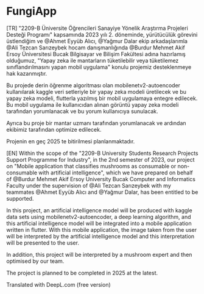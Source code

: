# FungiApp
[TR] 
"2209-B Üniversite Öğrencileri Sanayiye Yönelik Araştırma Projeleri Desteği Programı" kapsamında 2023 yılı 2. döneminde, yürütücülük görevini üstlendiğim ve @Ahmet Eyyüb Alıcı, @Yağmur Dalar ekip arkadaşlarımla @Ali Tezcan Sarızeybek hocam danışmanlığında @Burdur Mehmet Akif Ersoy Üniversitesi Bucak Bilgisayar ve Bilişim Fakültesi adına hazırlamış olduğumuz, "Yapay zeka ile mantarların tüketilebilir veya tüketilemez sınıflandırılmasını yapan mobil uygulama" konulu projemiz desteklenmeye hak kazanmıştır.

Bu projede derin öğrenme algoritması olan mobilenetv2-autoencoder kullanılarak kaggle veri setleriyle bir yapay zeka modeli üretilecek ve bu yapay zeka modeli, flutterla yazılmış bir mobil uygulamaya entegre edilecek. Bu mobil uygulama ile kullanıcıdan alınan görüntü yapay zeka modeli tarafından yorumlanacak ve bu yorum kullanıcıya sunulacak.

Ayrıca bu proje bir mantar uzmanı tarafından yorumlanacak ve ardından ekibimiz tarafından optimize edilecek.

Projenin en geç 2025 te bitirilmesi planlanmaktadır.


[EN]
Within the scope of the "2209-B University Students Research Projects Support Programme for Industry", in the 2nd semester of 2023, our project on "Mobile application that classifies mushrooms as consumable or non-consumable with artificial intelligence", which we have prepared on behalf of @Burdur Mehmet Akif Ersoy University Bucak Computer and Informatics Faculty under the supervision of @Ali Tezcan Sarızeybek with my teammates @Ahmet Eyyüb Alıcı and @Yağmur Dalar, has been entitled to be supported.

In this project, an artificial intelligence model will be produced with kaggle data sets using mobilenetv2-autoencoder, a deep learning algorithm, and this artificial intelligence model will be integrated into a mobile application written in flutter. With this mobile application, the image taken from the user will be interpreted by the artificial intelligence model and this interpretation will be presented to the user.

In addition, this project will be interpreted by a mushroom expert and then optimised by our team.

The project is planned to be completed in 2025 at the latest.

Translated with DeepL.com (free version)
